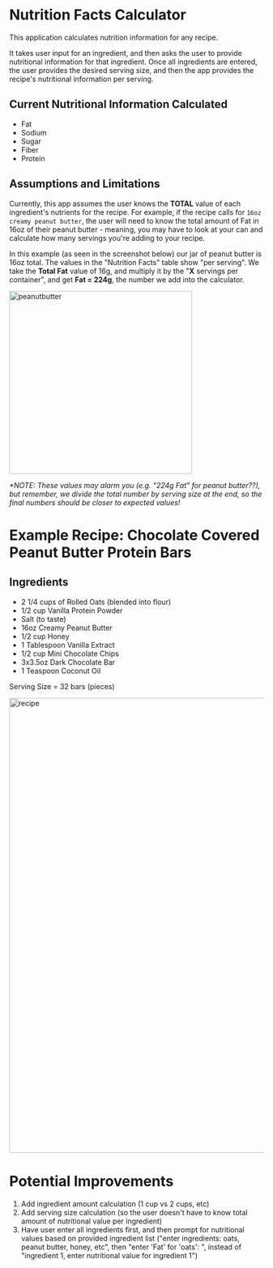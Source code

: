 # Nutrition Facts Calculator
This application calculates nutrition information for any recipe. 

It takes user input for an ingredient, and then asks the user to provide nutritional information for that ingredient. Once all ingredients are entered, the user provides the desired serving size, and then the app provides the recipe's nutritional information per serving.

## Current Nutritional Information Calculated
- Fat
- Sodium
- Sugar
- Fiber
- Protein

## Assumptions and Limitations
Currently, this app assumes the user knows the **TOTAL** value of each ingredient's nutrients for the recipe. For example, if the recipe calls for `16oz creamy peanut butter`, the user will need to know the total amount of Fat  in 16oz of their peanut butter - meaning, you may have to look at your can and calculate how many servings you're adding to your recipe. 

In this example (as seen in the screenshot below) our jar of peanut butter is 16oz total. The values in the "Nutrition Facts" table show "per serving". We take the **Total Fat** value of 16g, and multiply it by the "**X** servings per container", and get **Fat = 224g**, the number we add into the calculator. 

<img width="361" alt="peanutbutter" src="https://github.com/user-attachments/assets/d39f0a9e-553e-494e-8481-8449c8dfc682">


*\*NOTE: These values may alarm you (e.g. "224g Fat" for peanut butter??), but remember, we divide the total number by serving size at the end, so the final numbers should be closer to expected values!*

# Example Recipe: Chocolate Covered Peanut Butter Protein Bars
## Ingredients
- 2 1/4 cups of Rolled Oats (blended into flour)
- 1/2 cup Vanilla Protein Powder
- Salt (to taste)
- 16oz Creamy Peanut Butter
- 1/2 cup Honey
- 1 Tablespoon Vanilla Extract
- 1/2 cup Mini Chocolate Chips
- 3x3.5oz Dark Chocolate Bar
- 1 Teaspoon Coconut Oil

Serving Size = 32 bars (pieces)

<img width="898" alt="recipe" src="https://github.com/user-attachments/assets/881875ce-0fe0-4f85-8370-65d45b993778">


# Potential Improvements
1. Add ingredient amount calculation (1 cup vs 2 cups, etc)
2. Add serving size calculation (so the user doesn't have to know total amount of nutritional value per ingredient)
3. Have user enter all ingredients first, and then prompt for nutritional values based on provided ingredient list ("enter ingredients: oats, peanut butter, honey, etc", then "enter 'Fat' for 'oats': ", instead of "ingredient 1, enter nutritional value for ingredient 1")

